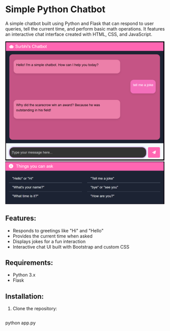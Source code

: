 # Simple Python Chatbot 
A simple chatbot built using Python and Flask that can respond to user queries, tell the current time, and perform basic math operations. It features an interactive chat interface created with HTML, CSS, and JavaScript.

<img src="assets/chatbot.png" alt="Chatbot Image" width="500"/>
<img src="assets/questions.png" alt="Chatbot Interaction" width="500"/>

## Features:
- Responds to greetings like "Hi" and "Hello"
- Provides the current time when asked
- Displays jokes for a fun interaction
- Interactive chat UI built with Bootstrap and custom CSS


## Requirements:
- Python 3.x
- Flask

## Installation:
1. Clone the repository:
   ```bash
python app.py

